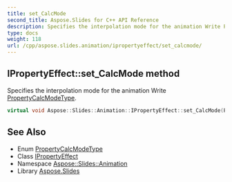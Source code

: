 ```yaml
---
title: set_CalcMode
second_title: Aspose.Slides for C++ API Reference
description: Specifies the interpolation mode for the animation Write PropertyCalcModeType.
type: docs
weight: 118
url: /cpp/aspose.slides.animation/ipropertyeffect/set_calcmode/
---
```

## IPropertyEffect::set_CalcMode method


Specifies the interpolation mode for the animation Write [PropertyCalcModeType](../../propertycalcmodetype/).

```cpp
virtual void Aspose::Slides::Animation::IPropertyEffect::set_CalcMode(PropertyCalcModeType value)=0
```

## See Also

* Enum [PropertyCalcModeType](../../propertycalcmodetype/)
* Class [IPropertyEffect](../)
* Namespace [Aspose::Slides::Animation](../../)
* Library [Aspose.Slides](../../../)
